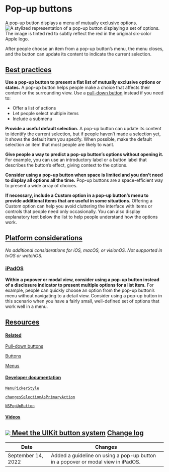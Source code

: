 Pop-up buttons
==============

A pop-up button displays a menu of mutually exclusive options.![A stylized representation of a pop-up button displaying a set of options. The image is tinted red to subtly reflect the red in the original six-color Apple logo.](https://docs-assets.developer.apple.com/published/334ac7588fce25fa319c3ef611eca905/components-pop-up-button-intro@2x.png)

After people choose an item from a pop-up button’s menu, the menu closes, and the button can update its content to indicate the current selection.

[Best practices](/design/human-interface-guidelines/pop-up-buttons#Best-practices)
----------------------------------------------------------------------------------

**Use a pop-up button to present a flat list of mutually exclusive options or states.** A pop-up button helps people make a choice that affects their content or the surrounding view. Use a [pull-down button](https://developer.apple.com/design/human-interface-guidelines/pull-down-buttons)
 instead if you need to:

* Offer a list of actions
* Let people select multiple items
* Include a submenu

**Provide a useful default selection.** A pop-up button can update its content to identify the current selection, but if people haven’t made a selection yet, it shows the default item you specify. When possible, make the default selection an item that most people are likely to want.

**Give people a way to predict a pop-up button’s options without opening it.** For example, you can use an introductory label or a button label that describes the button’s effect, giving context to the options.

**Consider using a pop-up button when space is limited and you don’t need to display all options all the time.** Pop-up buttons are a space-efficient way to present a wide array of choices.

**If necessary, include a Custom option in a pop-up button’s menu to provide additional items that are useful in some situations.** Offering a Custom option can help you avoid cluttering the interface with items or controls that people need only occasionally. You can also display explanatory text below the list to help people understand how the options work.

[Platform considerations](/design/human-interface-guidelines/pop-up-buttons#Platform-considerations)
----------------------------------------------------------------------------------------------------

*No additional considerations for iOS, macOS, or visionOS. Not supported in tvOS or watchOS.*

### [iPadOS](/design/human-interface-guidelines/pop-up-buttons#iPadOS)

**Within a popover or modal view, consider using a pop-up button instead of a disclosure indicator to present multiple options for a list item.** For example, people can quickly choose an option from the pop-up button’s menu without navigating to a detail view. Consider using a pop-up button in this scenario when you have a fairly small, well-defined set of options that work well in a menu.

[Resources](/design/human-interface-guidelines/pop-up-buttons#Resources)
------------------------------------------------------------------------

#### [Related](/design/human-interface-guidelines/pop-up-buttons#Related)

[Pull-down buttons](/design/human-interface-guidelines/pull-down-buttons)


[Buttons](/design/human-interface-guidelines/buttons)


[Menus](/design/human-interface-guidelines/menus)


#### [Developer documentation](/design/human-interface-guidelines/pop-up-buttons#Developer-documentation)

[`MenuPickerStyle`](/documentation/SwiftUI/MenuPickerStyle)


[`changesSelectionAsPrimaryAction`](/documentation/uikit/uibutton/3752184-changesselectionasprimaryaction)


[`NSPopUpButton`](/documentation/appkit/nspopupbutton)


#### [Videos](/design/human-interface-guidelines/pop-up-buttons#Videos)

[![](https://devimages-cdn.apple.com/wwdc-services/images/119/4445FCE4-AF6C-435D-BEF8-7A5A73D51270/4954_wide_250x141_1x.jpg) Meet the UIKit button system](https://developer.apple.com/videos/play/wwdc2021/10064) 
[Change log](/design/human-interface-guidelines/pop-up-buttons#Change-log)
--------------------------------------------------------------------------



| Date | Changes |
| --- | --- |
| September 14, 2022 | Added a guideline on using a pop-up button in a popover or modal view in iPadOS. |

